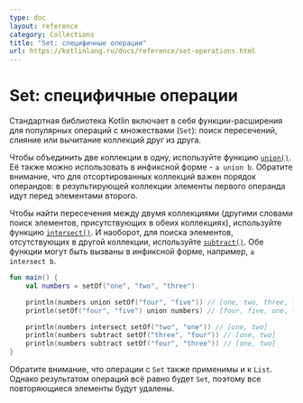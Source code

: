 ```yaml
---
type: doc
layout: reference
category: Collections
title: "Set: специфичные операции"
url: https://kotlinlang.ru/docs/reference/set-operations.html
---
```


<!-- # Set-specific operations -->
# Set: специфичные операции

<!-- The Kotlin collections package contains extension functions for popular operations on sets: finding intersections, merging,
or subtracting collections from each other. -->
Стандартная библиотека Kotlin включает в себя функции-расширения для популярных операций с множествами (`Set`): поиск пересечений, слияние или вычитание коллекций друг из друга.

<!-- To merge two collections into one, use the [`union()`](https://kotlinlang.org/api/latest/jvm/stdlib/kotlin.collections/union.html)
function. It can be used in the infix form `a union b`.
Note that for ordered collections the order of the operands is important: in the resulting collection, the elements of the
first operand go before the elements of the second. -->
Чтобы объединить две коллекции в одну, используйте функцию
[`union()`](https://kotlinlang.org/api/latest/jvm/stdlib/kotlin.collections/union.html). Её также можно использовать в инфиксной форме - `a union b`. Обратите внимание, что для отсортированных коллекций важен порядок операндов: в результирующей коллекции элементы первого операнда идут перед элементами второго.

<!-- To find an intersection between two collections (elements present in both of them), use [`intersect()`](https://kotlinlang.org/api/latest/jvm/stdlib/kotlin.collections/intersect.html).
To find collection elements not present in another collection, use [`subtract()`](https://kotlinlang.org/api/latest/jvm/stdlib/kotlin.collections/subtract.html).
Both these functions can be called in the infix form as well, for example, `a intersect b`. -->
Чтобы найти пересечения между двумя коллекциями (другими словами поиск элементов, присутствующих в обеих коллекциях), используйте функцию [`intersect()`](https://kotlinlang.org/api/latest/jvm/stdlib/kotlin.collections/intersect.html). И наоборот, для поиска элементов, отсутствующих в другой коллекции, используйте
[`subtract()`](https://kotlinlang.org/api/latest/jvm/stdlib/kotlin.collections/subtract.html). Обе функции могут быть вызваны в инфиксной форме, например, `a intersect b`.

```kotlin
fun main() {
    val numbers = setOf("one", "two", "three")

    println(numbers union setOf("four", "five")) // [one, two, three, four, five]
    println(setOf("four", "five") union numbers) // [four, five, one, two, three]

    println(numbers intersect setOf("two", "one")) // [one, two]
    println(numbers subtract setOf("three", "four")) // [one, two]
    println(numbers subtract setOf("four", "three")) // [one, two]
}
```

<!-- Note that set operations are supported by `List` as well.
However, the result of set operations on lists is still a `Set`, so all the duplicate elements are removed. -->
Обратите внимание, что операции с `Set` также применимы и к `List`. Однако результатом операций всё равно будет `Set`, поэтому все повторяющиеся элементы будут удалены.
